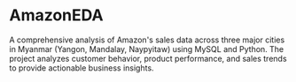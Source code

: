 # AmazonEDA
A comprehensive analysis of Amazon's sales data across three major cities in Myanmar (Yangon, Mandalay, Naypyitaw) using MySQL and Python. The project analyzes customer behavior, product performance, and sales trends to provide actionable business insights.

